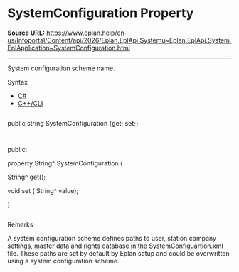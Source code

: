 # SystemConfiguration Property

**Source URL:** https://www.eplan.help/en-us/Infoportal/Content/api/2026/Eplan.EplApi.Systemu~Eplan.EplApi.System.EplApplication~SystemConfiguration.html

---

System configuration scheme name.

Syntax

- [C#](#i-syntax-CS)
- [C++/CLI](#i-syntax-CPP2005)

```
```
public string SystemConfiguration {get; set;}
```
```

```
```
public:

property String^ SystemConfiguration {

   String^ get();

   void set (    String^ value);

}
```
```

Remarks

A system configuration scheme defines paths to user, station company settings, master data and rights database in the SystemConfiguartion.xml file. These paths are set by default by Eplan setup and could be overwritten using a system configuration scheme.
